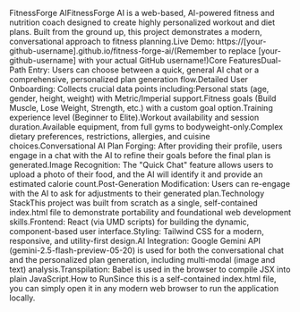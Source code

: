 FitnessForge AIFitnessForge AI is a web-based, AI-powered fitness and nutrition coach designed to create highly personalized workout and diet plans. Built from the ground up, this project demonstrates a modern, conversational approach to fitness planning.Live Demo: https://[your-github-username].github.io/fitness-forge-ai/(Remember to replace [your-github-username] with your actual GitHub username!)Core FeaturesDual-Path Entry: Users can choose between a quick, general AI chat or a comprehensive, personalized plan generation flow.Detailed User Onboarding: Collects crucial data points including:Personal stats (age, gender, height, weight) with Metric/Imperial support.Fitness goals (Build Muscle, Lose Weight, Strength, etc.) with a custom goal option.Training experience level (Beginner to Elite).Workout availability and session duration.Available equipment, from full gyms to bodyweight-only.Complex dietary preferences, restrictions, allergies, and cuisine choices.Conversational AI Plan Forging: After providing their profile, users engage in a chat with the AI to refine their goals before the final plan is generated.Image Recognition: The "Quick Chat" feature allows users to upload a photo of their food, and the AI will identify it and provide an estimated calorie count.Post-Generation Modification: Users can re-engage with the AI to ask for adjustments to their generated plan.Technology StackThis project was built from scratch as a single, self-contained index.html file to demonstrate portability and foundational web development skills.Frontend: React (via UMD scripts) for building the dynamic, component-based user interface.Styling: Tailwind CSS for a modern, responsive, and utility-first design.AI Integration: Google Gemini API (gemini-2.5-flash-preview-05-20) is used for both the conversational chat and the personalized plan generation, including multi-modal (image and text) analysis.Transpilation: Babel is used in the browser to compile JSX into plain JavaScript.How to RunSince this is a self-contained index.html file, you can simply open it in any modern web browser to run the application locally.
